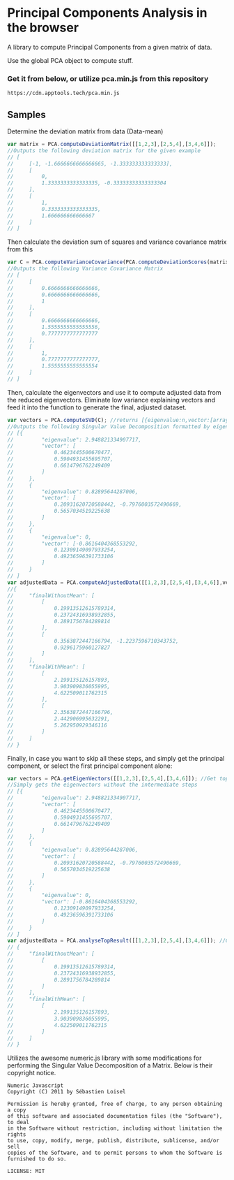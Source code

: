 # Principal Components Analysis in the browser

A library to compute Principal Components from a given matrix of data.

Use the global PCA object to compute stuff.

### Get it from below, or utilize pca.min.js from this repository

`https://cdn.apptools.tech/pca.min.js`

## Samples

Determine the deviation matrix from data (Data-mean)
```js
var matrix = PCA.computeDeviationMatrix([[1,2,3],[2,5,4],[3,4,6]]);
//Outputs the following deviation matrix for the given example
// [
//     [-1, -1.6666666666666665, -1.333333333333333],
//     [
//         0,
//         1.3333333333333335, -0.33333333333333304
//     ],
//     [
//         1,
//         0.3333333333333335,
//         1.666666666666667
//     ]
// ]
```

Then calculate the deviation sum of squares and variance covariance matrix from this 

```js
var C = PCA.computeVarianceCovariance(PCA.computeDeviationScores(matrix),false); //compute variance for population and not sample, use true to compute for sample and not population
//Outputs the following Variance Covariance Matrix
// [
//     [
//         0.6666666666666666,
//         0.6666666666666666,
//         1
//     ],
//     [
//         0.6666666666666666,
//         1.5555555555555556,
//         0.7777777777777777
//     ],
//     [
//         1,
//         0.7777777777777777,
//         1.5555555555555554
//     ]
// ]
```

Then, calculate the eigenvectors and use it to compute adjusted data from the reduced eigenvectors. Eliminate low variance explaining vectors and feed it into the function to generate the final, adjusted dataset.

```js
var vectors = PCA.computeSVD(C); //returns [{eigenvalue:n,vector:[array]}]
//Outputs the following Singular Value Decomposition formatted by eigenvalues and unit vectors for a given value
// [{
//         "eigenvalue": 2.948821334907717,
//         "vector": [
//             0.4623445500670477,
//             0.5904931455695707,
//             0.6614796762249409
//         ]
//     },
//     {
//         "eigenvalue": 0.82895644287006,
//         "vector": [
//             0.20931620720588442, -0.7976003572490669,
//             0.5657034519225638
//         ]
//     },
//     {
//         "eigenvalue": 0,
//         "vector": [-0.8616404368553292,
//             0.12309149097933254,
//             0.49236596391733106
//         ]
//     }
// ]
var adjustedData = PCA.computeAdjustedData([[1,2,3],[2,5,4],[3,4,6]],vectors[0].vector,vectors[1].vector); //selects data using the first 2 principal components from above example
//{
//     "finalWithoutMean": [
//         [
//             0.19913512615789314,
//             0.23724316938932855,
//             0.2891756784289814
//         ],
//         [
//             0.3563872447166794, -1.2237596710343752,
//             0.9296175960127827
//         ]
//     ],
//     "finalWithMean": [
//         [
//             2.199135126157893,
//             3.903909836055995,
//             4.622509011762315
//         ],
//         [
//             2.3563872447166796,
//             2.442906995632291,
//             5.262950929346116
//         ]
//     ]
// }
```

Finally, in case you want to skip all these steps, and simply get the principal component, or select the first principal component alone:

```js
var vectors = PCA.getEigenVectors([[1,2,3],[2,5,4],[3,4,6]]); //Get top eigenvectors (principal components)
//Simply gets the eigenvectors without the intermediate steps
// [{
//         "eigenvalue": 2.948821334907717,
//         "vector": [
//             0.4623445500670477,
//             0.5904931455695707,
//             0.6614796762249409
//         ]
//     },
//     {
//         "eigenvalue": 0.82895644287006,
//         "vector": [
//             0.20931620720588442, -0.7976003572490669,
//             0.5657034519225638
//         ]
//     },
//     {
//         "eigenvalue": 0,
//         "vector": [-0.8616404368553292,
//             0.12309149097933254,
//             0.49236596391733106
//         ]
//     }
// ]
var adjustedData = PCA.analyseTopResult([[1,2,3],[2,5,4],[3,4,6]]); //Get adjusted data using only the first eigenvector
// {
//     "finalWithoutMean": [
//         [
//             0.19913512615789314,
//             0.23724316938932855,
//             0.2891756784289814
//         ]
//     ],
//     "finalWithMean": [
//         [
//             2.199135126157893,
//             3.903909836055995,
//             4.622509011762315
//         ]
//     ]
// }
```

Utilizes the awesome numeric.js library with some modifications for performing the Singular Value Decomposition of a Matrix. Below is their copyright notice.

```
Numeric Javascript
Copyright (C) 2011 by Sébastien Loisel

Permission is hereby granted, free of charge, to any person obtaining a copy
of this software and associated documentation files (the "Software"), to deal
in the Software without restriction, including without limitation the rights
to use, copy, modify, merge, publish, distribute, sublicense, and/or sell
copies of the Software, and to permit persons to whom the Software is
furnished to do so.
```

`LICENSE: MIT`